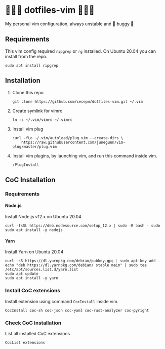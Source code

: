 # 🚀🚀🚀 dotfiles-vim 🚀🚀🚀

My personal vim configuration, always unstable and 🐞 buggy 🐞

## Requirements

This vim config required `ripgrep` or `rg` installed. On Ubuntu 20.04 you can install from the repo.

```
sudo apt install ripgrep
```

## Installation

1. Clone this repo

   ```
   git clone https://github.com/cecepm/dotfiles-vim.git ~/.vim
   ```

2. Create symlink for vimrc

   ```
   ln -s ~/.vim/vimrc ~/.vimrc
   ```

3. Install vim plug

   ```
   curl -fLo ~/.vim/autoload/plug.vim --create-dirs \
       https://raw.githubusercontent.com/junegunn/vim-plug/master/plug.vim
   ```

4. Install vim plugins, by launching vim, and run this command inside vim.

   ```
   :PlugInstall
   ```

## CoC Installation

### Requirements

#### Node.js

Install Node.js v12.x on Ubuntu 20.04

```
curl -fsSL https://deb.nodesource.com/setup_12.x | sudo -E bash - sudo
sudo apt install -y nodejs
```

#### Yarn

Install Yarn on Ubuntu 20.04

```
curl -sS https://dl.yarnpkg.com/debian/pubkey.gpg | sudo apt-key add -
echo "deb https://dl.yarnpkg.com/debian/ stable main" | sudo tee /etc/apt/sources.list.d/yarn.list
sudo apt update
sudo apt install -y yarn
```

### Install CoC extensions

Install extension using command `CocInstall` inside vim.

```
CocInstall coc-sh coc-json coc-yaml coc-rust-analyzer coc-pyright
```

### Check CoC Installation

List all installed CoC extensions

```
CocList extensions
```
